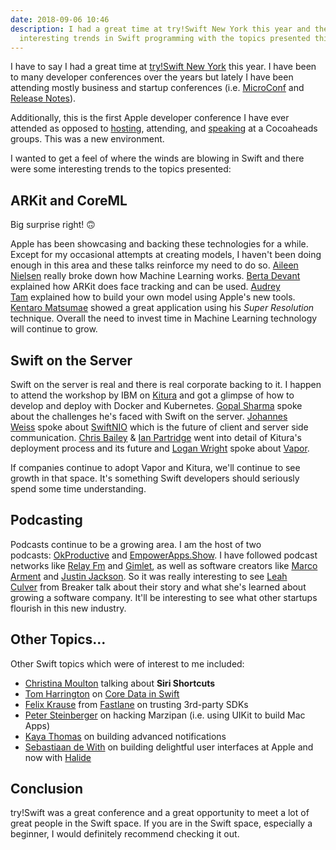 ```yaml
---
date: 2018-09-06 10:46
description: I had a great time at try!Swift New York this year and there were some
  interesting trends in Swift programming with the topics presented this year.
---
```

I have to say I had a great time at [try!Swift New
York](https://www.tryswift.co/events/2018/nyc/) this year. I have been
to many developer conferences over the years but lately I have been
attending mostly business and startup conferences (i.e.
[MicroConf](https://www.microconf.com) and [Release
Notes](https://releasenotes.tv)).

Additionally, this is the first Apple developer conference I have ever
attended as opposed
to [hosting](https://www.meetup.com/Lansing-CocoaHeads/), attending, and
[speaking](https://www.meetup.com/A2-CocoaHeads/events/246212307/) at a
Cocoaheads groups. This was a new environment.

I wanted to get a feel of where the winds are blowing in Swift and there
were some interesting trends to the topics presented:

## ARKit and CoreML

Big surprise right! 🙃

Apple has been showcasing and backing these technologies for a while.
Except for my occasional attempts at creating models, I haven\'t been
doing enough in this area and these talks reinforce my need to do
so. [Aileen Nielsen](https://twitter.com/tryswiftnyc) really broke down
how Machine Learning works. [Berta
Devant](https://twitter.com/bertadevant) explained how ARKit does face
tracking and can be used. [Audrey
Tam](https://twitter.com/mataharimau) explained how to build your own
model using Apple\'s new tools. [Kentaro
Matsumae](https://twitter.com/kenmaz) showed a great application using
his *Super Resolution* technique. Overall the need to invest time in
Machine Learning technology will continue to grow.

## Swift on the Server

Swift on the server is real and there is real corporate backing to it. I
happen to attend the workshop by IBM on [Kitura](https://www.kitura.io)
and got a glimpse of how to develop and deploy with Docker and
Kubernetes. [Gopal Sharma](https://twitter.com/gopalkri) spoke about the
challenges he\'s faced with Swift on the server. [Johannes
Weiss](https://twitter.com/johannesweiss) spoke about
[SwiftNIO](https://github.com/apple/swift-nio) which is the future of
client and server side communication. [Chris
Bailey](https://twitter.com/Chris__Bailey) & [Ian
Partridge](https://twitter.com/alfa) went into detail of Kitura\'s
deployment process and its future and [Logan
Wright](https://twitter.com/logmaestro) spoke about
[Vapor](https://vapor.codes).

If companies continue to adopt Vapor and Kitura, we\'ll continue to see
growth in that space. It\'s something Swift developers should seriously
spend some time understanding.

## Podcasting

Podcasts continue to be a growing area. I am the host of two
podcasts: [OkProductive](https://okproductive.com) and
[EmpowerApps.Show](https://www.empowerapps.show). I have followed
podcast networks like [Relay Fm](https://www.relay.fm) and
[Gimlet](https://www.gimletmedia.com), as well as software creators like
[Marco Arment](https://transistor.fm) and [Justin
Jackson](https://transistor.fm). So it was really interesting to
see [Leah Culver](https://twitter.com/leahculver) from Breaker talk
about their story and what she\'s learned about growing a software
company. It\'ll be interesting to see what other startups flourish in
this new industry.

## Other Topics\...

Other Swift topics which were of interest to me included:

-   [Christina Moulton](https://twitter.com/ChristinaMltn) talking about
    **Siri Shortcuts**
-   [Tom Harrington](https://twitter.com/atomicbird) on [Core Data in
    Swift](https://halide.cam)
-   [Felix Krause](https://twitter.com/KrauseFx) from
    [Fastlane](https://fastlane.tools) on trusting 3rd-party SDKs
-   [Peter Steinberger](https://twitter.com/steipete) on hacking
    Marzipan (i.e. using UIKit to build Mac Apps)
-   [Kaya Thomas](https://twitter.com/kthomas901) on building advanced
    notifications
-   [Sebastiaan de With](https://twitter.com/sdw) on building delightful
    user interfaces at Apple and now with [Halide](https://halide.cam)

## Conclusion

try!Swift was a great conference and a great opportunity to meet a lot
of great people in the Swift space. If you are in the Swift space,
especially a beginner, I would definitely recommend checking it out.